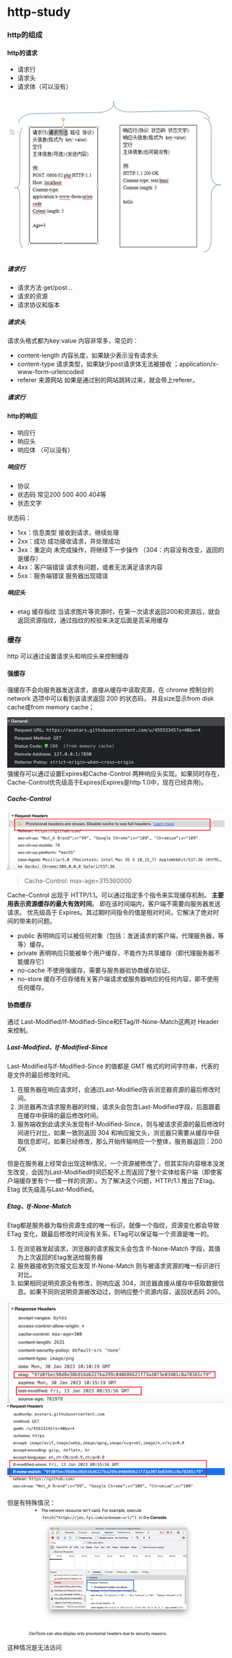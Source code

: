 # http-study

### http的组成
#### http的请求
- 请求行
- 请求头
- 请求体（可以没有）
<img src="./static/http-demo-1.png">

##### 请求行
- 请求方法 get/post...
- 请求的资源 
- 请求协议和版本
##### 请求头
请求头格式都为key:value
内容非常多，常见的：
- content-length 内容长度，如果缺少表示没有请求头
- content-type 请求类型，如果缺少post请求体无法被接收 ；application/x-www-form-urlencoded
- referer 来源网站 如果是通过别的网站跳转过来，就会带上referer。
##### 请求行
 

#### http的响应
- 响应行
- 响应头
- 响应体 （可以没有）
##### 响应行
- 协议
- 状态码 常见200 500 400 404等 
- 状态文字

状态码：
- 1xx：信息类型 接收到请求，继续处理 
- 2xx：成功 成功接收请求，并处理成功
- 3xx：重定向 未完成操作，将继续下一步操作 （304：内容没有改变，返回的是缓存）
- 4xx：客户端错误 请求有问题，或者无法满足请求内容
- 5xx：服务端错误 服务器出现错误

##### 响应头

- etag 缓存指纹 当请求图片等资源时，在第一次请求返回200和资源后，就会返回资源指纹，通过指纹的校验来决定后面是否采用缓存

### 缓存
http 可以通过设置请求头和响应头来控制缓存
#### 强缓存
强缓存不会向服务器发送请求，直接从缓存中读取资源，在 chrome 控制台的 network 选项中可以看到该请求返回 200 的状态码，
并且size显示from disk cache或from memory cache；

![img.png](static/force-cache.png)
强缓存可以通过设置Expires和Cache-Control 两种响应头实现。如果同时存在，Cache-Control优先级高于Expires(Expires是http 1.0中，现在已经弃用)。

##### Cache-Control

![img.png](static/full-cache.png)

>Cache-Control: max-age=315360000

Cache-Control 出现于 HTTP/1.1。可以通过指定多个指令来实现缓存机制。
**主要用表示资源缓存的最大有效时间**。
即在该时间端内，客户端不需要向服务器发送请求。
优先级高于 Expires。其过期时间指令的值是相对时间，它解决了绝对时间的带来的问题。

* public 表明响应可以被任何对象（包括：发送请求的客户端，代理服务器，等等）缓存。
* private 表明响应只能被单个用户缓存，不能作为共享缓存（即代理服务器不能缓存它）
* no-cache 不使用强缓存，需要与服务器验协商缓存验证。
* no-store 缓存不应存储有关客户端请求或服务器响应的任何内容，即不使用任何缓存。


#### 协商缓存
通过 Last-Modified/If-Modified-Since和ETag/If-None-Match这两对 Header 来控制。

##### Last-Modified、If-Modified-Since
Last-Modified与If-Modified-Since 的值都是 GMT 格式的时间字符串，代表的是文件的最后修改时间。

1. 在服务器在响应请求时，会通过Last-Modified告诉浏览器资源的最后修改时间。
2. 浏览器再次请求服务器的时候，请求头会包含Last-Modified字段，后面跟着在缓存中获得的最后修改时间。
3. 服务端收到此请求头发现有if-Modified-Since，则与被请求资源的最后修改时间进行对比，如果一致则返回 304 和响应报文头，浏览器只需要从缓存中获取信息即可。如果已经修改，那么开始传输响应一个整体，服务器返回：200 OK

但是在服务器上经常会出现这种情况，一个资源被修改了，但其实际内容根本没发生改变，会因为Last-Modified时间匹配不上而返回了整个实体给客户端（即使客户端缓存里有个一模一样的资源）。为了解决这个问题，HTTP/1.1 推出了Etag。Etag 优先级高与Last-Modified。
##### Etag、If-None-Match
Etag都是服务器为每份资源生成的唯一标识，就像一个指纹，资源变化都会导致 ETag 变化，跟最后修改时间没有关系，ETag可以保证每一个资源是唯一的。

1. 在浏览器发起请求，浏览器的请求报文头会包含 If-None-Match 字段，其值为上次返回的Etag发送给服务器
2. 服务器接收到次报文后发现 If-None-Match 则与被请求资源的唯一标识进行对比。
3. 如果相同说明资源没有修改，则响应返 304，浏览器直接从缓存中获取数据信息。如果不同则说明资源被改动过，则响应整个资源内容，返回状态码 200。

<img src="./static/response-cache-1.png">

<img src="./static/request-cache-2.png">

但是有特殊情况：
![img.png](static/fail-option.png)
这种情况是无法访问
